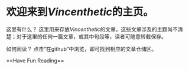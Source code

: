 # 欢迎来到*Vincenthetic*的主页。

这里有什么？
这里用来存放*Vincenthetic*的文章，这些文章涉及的主题尚不清楚；对于这里的任何一篇文章，或其中句段等，读者可随意转载保存。

如何阅读？
点击“在github”中浏览，即可找到相应的文章仓储区。

==Have Fun Reading==
